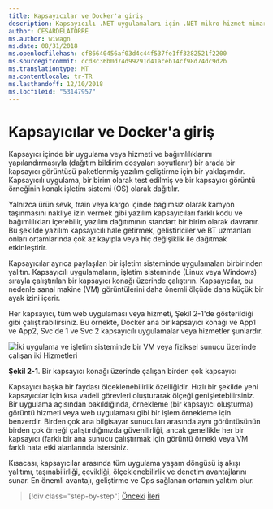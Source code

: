 ```yaml
---
title: Kapsayıcılar ve Docker'a giriş
description: Kapsayıcılı .NET uygulamaları için .NET mikro hizmet mimarisi | Kapsayıcılar ve Docker'a giriş
author: CESARDELATORRE
ms.author: wiwagn
ms.date: 08/31/2018
ms.openlocfilehash: cf86640456af03d4c44f537fe1ff3282521f2200
ms.sourcegitcommit: ccd8c36b0d74d99291d41aceb14cf98d74dc9d2b
ms.translationtype: MT
ms.contentlocale: tr-TR
ms.lasthandoff: 12/10/2018
ms.locfileid: "53147957"
---
```

# <a name="introduction-to-containers-and-docker"></a>Kapsayıcılar ve Docker'a giriş

Kapsayıcı içinde bir uygulama veya hizmeti ve bağımlılıklarını yapılandırmasıyla (dağıtım bildirim dosyaları soyutlanır) bir arada bir kapsayıcı görüntüsü paketlenmiş yazılım geliştirme için bir yaklaşımdır. Kapsayıcılı uygulama, bir birim olarak test edilmiş ve bir kapsayıcı görüntü örneğinin konak işletim sistemi (OS) olarak dağıtılır.

Yalnızca ürün sevk, train veya kargo içinde bağımsız olarak kamyon taşınmasını nakliye izin vermek gibi yazılım kapsayıcıları farklı kodu ve bağımlılıkları içerebilir, yazılım dağıtımının standart bir birim olarak davranır. Bu şekilde yazılım kapsayıcılı hale getirmek, geliştiriciler ve BT uzmanları onları ortamlarında çok az kayıpla veya hiç değişiklik ile dağıtmak etkinleştirir.

Kapsayıcılar ayrıca paylaşılan bir işletim sisteminde uygulamaları birbirinden yalıtın. Kapsayıcılı uygulamaların, işletim sisteminde (Linux veya Windows) sırayla çalıştırılan bir kapsayıcı konağı üzerinde çalıştırın. Kapsayıcılar, bu nedenle sanal makine (VM) görüntülerini daha önemli ölçüde daha küçük bir ayak izini içerir.

Her kapsayıcı, tüm web uygulaması veya hizmeti, Şekil 2-1'de gösterildiği gibi çalıştırabilirsiniz. Bu örnekte, Docker ana bir kapsayıcı konağı ve App1 ve App2, Svc'de 1 ve Svc 2 kapsayıcılı uygulamalar veya hizmetler şunlardır.

![İki uygulama ve işletim sisteminde bir VM veya fiziksel sunucu üzerinde çalışan iki Hizmetleri](./media/image1.png)

**Şekil 2-1**. Bir kapsayıcı konağı üzerinde çalışan birden çok kapsayıcı

Kapsayıcı başka bir faydası ölçeklenebilirlik özelliğidir. Hızlı bir şekilde yeni kapsayıcılar için kısa vadeli görevleri oluşturarak ölçeği genişletebilirsiniz. Bir uygulama açısından bakıldığında, örnekleme (bir kapsayıcı oluşturma) görüntü hizmeti veya web uygulaması gibi bir işlem örnekleme için benzerdir. Birden çok ana bilgisayar sunucuları arasında aynı görüntüsünün birden çok örneği çalıştırdığınızda güvenilirliği, ancak genellikle her bir kapsayıcı (farklı bir ana sunucu çalıştırmak için görüntü örnek) veya VM farklı hata etki alanlarında istersiniz.

Kısacası, kapsayıcılar arasında tüm uygulama yaşam döngüsü iş akışı yalıtımı, taşınabilirliği, çevikliği, ölçeklenebilirlik ve denetim avantajlarını sunar. En önemli avantajı, geliştirme ve Ops sağlanan ortamın yalıtım olur.

>[!div class="step-by-step"]
>[Önceki](../index.md)
>[İleri](docker-defined.md)